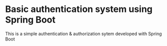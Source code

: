 # Basic authentication system using Spring Boot
 This is a simple authentication & authorization sytem developed with Spring Boot
